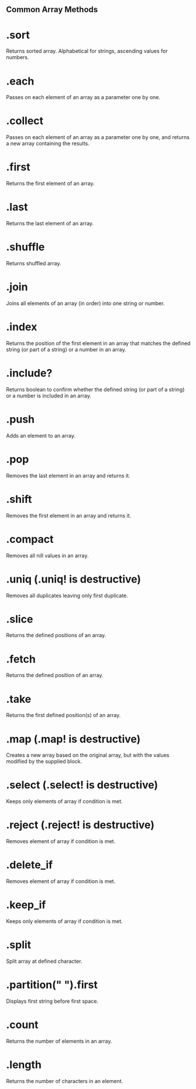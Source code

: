 ## Common Array Methods

# .sort
Returns sorted array. Alphabetical for strings, ascending values for numbers.

# .each
Passes on each element of an array as a parameter one by one.

# .collect
Passes on each element of an array as a parameter one by one, and returns a new array containing the results.

# .first
Returns the first element of an array.

# .last
Returns the last element of an array.

# .shuffle
Returns shuffled array.

# .join
Joins all elements of an array (in order) into one string or number.

# .index
Returns the position of the first element in an array that matches the defined string (or part of a string) or a number in an array.

# .include?
Returns boolean to confirm whether the defined string (or part of a string) or a number is included in an array.

# .push
Adds an element to an array.

# .pop
Removes the last element in an array and returns it.

# .shift
Removes the first element in an array and returns it.

# .compact
Removes all nill values in an array.

# .uniq (.uniq! is destructive)
Removes all duplicates leaving only first duplicate.

# .slice
Returns the defined positions of an array.

# .fetch
Returns the defined position of an array.

# .take
Returns the first defined position(s) of an array.

# .map (.map! is destructive)
Creates a new array based on the original array, but with the values modified by the supplied block.

# .select (.select! is destructive)
Keeps only elements of array if condition is met.

# .reject (.reject! is destructive)
Removes element of array if condition is met.

# .delete_if
Removes element of array if condition is met.

# .keep_if
Keeps only elements of array if condition is met.

# .split
Split array at defined character.

# .partition(" ").first
Displays first string before first space.

# .count
Returns the number of elements in an array.

# .length
Returns the number of characters in an element.
